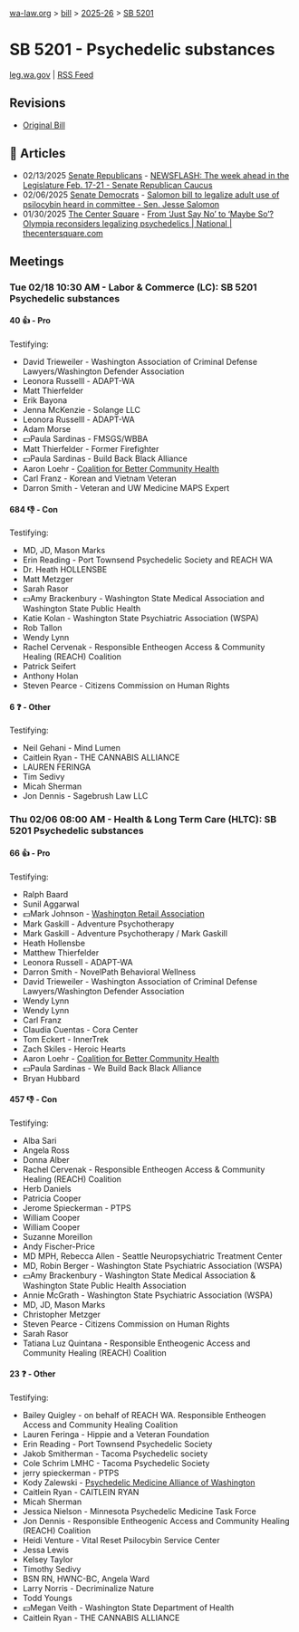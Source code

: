 [wa-law.org](/) > [bill](/bill/) > [2025-26](/bill/2025-26/) > [SB 5201](/bill/2025-26/sb/5201/)

# SB 5201 - Psychedelic substances
[leg.wa.gov](https://app.leg.wa.gov/billsummary?BillNumber=5201&Year=2025&Initiative=false) | [RSS Feed](./rss.xml)

## Revisions
* [Original Bill](1/)

## 📰 Articles
* 02/13/2025 [Senate Republicans](/org/senate_republicans/) - [NEWSFLASH: The week ahead in the Legislature Feb. 17-21 - Senate Republican Caucus](https://src.wastateleg.org/blog/newsflash-week-ahead-legislature-feb-17-21/#:~:text=SB%205201)
* 02/06/2025 [Senate Democrats](/org/senate_democrats/) - [Salomon bill to legalize adult use of psilocybin heard in committee - Sen. Jesse Salomon](https://senatedemocrats.wa.gov/salomon/2025/02/06/salomon-bill-to-legalize-adult-use-of-psilocybin-heard-in-committee/#:~:text=Senate%20Bill%205201)
* 01/30/2025 [The Center Square](/org/the_center_square/) - [From ‘Just Say No’ to ‘Maybe So’? Olympia reconsiders legalizing psychedelics | National | thecentersquare.com](https://www.thecentersquare.com/national/article_1e0683ca-df53-11ef-a4a4-77a2f4145668.html#:~:text=Senate%20Bill%205201)

## Meetings
### Tue 02/18 10:30 AM - Labor & Commerce (LC): SB 5201 Psychedelic substances
#### 40 👍 - Pro
Testifying:
* David Trieweiler - Washington Association of Criminal Defense Lawyers/Washington Defender Association
* Leonora Russelll - ADAPT-WA
* Matt Thierfelder
* Erik Bayona
* Jenna McKenzie - Solange LLC
* Leonora Russelll - ADAPT-WA
* Adam Morse
* 💵Paula Sardinas - FMSGS/WBBA
* Matt Thierfelder - Former Firefighter
* 💵Paula Sardinas - Build Back Black Alliance
* Aaron Loehr - [Coalition for Better Community Health](/org/coalition_for_better_community_health/)
* Carl Franz - Korean and Vietnam Veteran
* Darron Smith - Veteran and UW Medicine MAPS Expert

#### 684 👎 - Con
Testifying:
* MD, JD, Mason Marks
* Erin Reading - Port Townsend Psychedelic Society and REACH WA
* Dr. Heath HOLLENSBE
* Matt Metzger
* Sarah Rasor
* 💵Amy Brackenbury - Washington State Medical Association and Washington State Public Health
* Katie Kolan - Washington State Psychiatric Association (WSPA)
* Rob Tallon
* Wendy Lynn
* Rachel Cervenak - Responsible Entheogen Access & Community Healing (REACH) Coalition
* Patrick Seifert
* Anthony Holan
* Steven Pearce - Citizens Commission on Human Rights

#### 6 ❓ - Other
Testifying:
* Neil Gehani - Mind Lumen
* Caitlein Ryan - THE CANNABIS ALLIANCE
* LAUREN FERINGA
* Tim Sedivy
* Micah Sherman
* Jon Dennis - Sagebrush Law LLC

### Thu 02/06 08:00 AM - Health & Long Term Care (HLTC): SB 5201 Psychedelic substances
#### 66 👍 - Pro
Testifying:
* Ralph Baard
* Sunil Aggarwal
* 💵Mark Johnson - [Washington Retail Association](/org/washington_retail_association/)
* Mark Gaskill - Adventure Psychotherapy
* Mark Gaskill - Adventure Psychotherapy / Mark Gaskill
* Heath Hollensbe
* Matthew Thierfelder
* Leonora Russell - ADAPT-WA
* Darron Smith - NovelPath Behavioral Wellness
* David Trieweiler - Washington Association of Criminal Defense Lawyers/Washington Defender Association
* Wendy Lynn
* Wendy Lynn
* Carl Franz
* Claudia Cuentas - Cora Center
* Tom Eckert - InnerTrek
* Zach Skiles - Heroic Hearts
* Aaron Loehr - [Coalition for Better Community Health](/org/coalition_for_better_community_health/)
* 💵Paula Sardinas - We Build Back Black Alliance
* Bryan Hubbard

#### 457 👎 - Con
Testifying:
* Alba Sari
* Angela Ross
* Donna Alber
* Rachel Cervenak - Responsible Entheogen Access & Community Healing (REACH) Coalition
* Herb Daniels
* Patricia Cooper
* Jerome Spieckerman - PTPS
* William Cooper
* William Cooper
* Suzanne Moreillon
* Andy Fischer-Price
* MD MPH, Rebecca Allen - Seattle Neuropsychiatric Treatment Center
* MD, Robin Berger - Washington State Psychiatric Association (WSPA)
* 💵Amy Brackenbury - Washington State Medical Association & Washington State Public Health Association
* Annie McGrath - Washington State Psychiatric Association (WSPA)
* MD, JD, Mason Marks
* Christopher Metzger
* Steven Pearce - Citizens Commission on Human Rights
* Sarah Rasor
* Tatiana Luz Quintana - Responsible Entheogenic Access and Community Healing (REACH) Coalition

#### 23 ❓ - Other
Testifying:
* Bailey Quigley - on behalf of REACH WA. Responsible Entheogen Access and Community Healing Coalition
* Lauren Feringa - Hippie and a Veteran Foundation
* Erin Reading - Port Townsend Psychedelic Society
* Jakob Smitherman - Tacoma Psychedelic society
* Cole Schrim LMHC - Tacoma Psychedelic Society
* jerry spieckerman - PTPS
* Kody Zalewski - [Psychedelic Medicine Alliance of Washington](/org/psychedelic_medicine_alliance_of_washington/)
* Caitlein Ryan - CAITLEIN RYAN
* Micah Sherman
* Jessica Nielson - Minnesota Psychedelic Medicine Task Force
* Jon Dennis - Responsible Entheogenic Access and Community Healing (REACH) Coalition
* Heidi Venture - Vital Reset Psilocybin Service Center
* Jessa Lewis
* Kelsey Taylor
* Timothy Sedivy
* BSN RN, HWNC-BC, Angela Ward
* Larry Norris - Decriminalize Nature
* Todd Youngs
* 💵Megan Veith - Washington State Department of Health
* Caitlein Ryan - THE CANNABIS ALLIANCE
